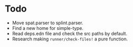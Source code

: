 # Todo

* Move spat.parser to splint.parser.
* Find a new home for simple-type.
* Read deps.edn file and check the src paths by default.
* Research making `runner/check-files!` a pure function.
